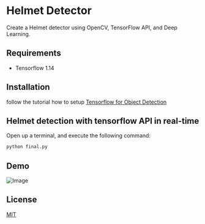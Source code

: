 # Helmet Detector
Create a Helmet detector using OpenCV, TensorFlow API, and Deep Learning.
## Requirements
 - Tensorflow 1.14 
 
## Installation
follow the tutorial how to setup [Tensorflow for Object Detection](https://tensorflow-object-detection-api-tutorial.readthedocs.io/en/latest/install.html) 




## Helmet detection with tensorflow API in real-time
Open up a terminal, and execute the following command:
```bash
python final.py
```
## Demo
![Image](https://github.com/tonhathuy/Driving-safety-system/tree/master/Helmet-detector-with-TF-API/demo/demo.gif)

## License
[MIT](https://choosealicense.com/licenses/mit/)

